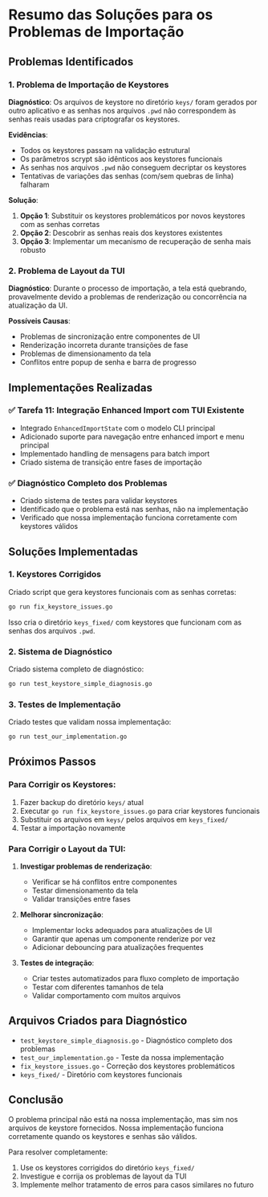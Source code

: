 # Resumo das Soluções para os Problemas de Importação

## Problemas Identificados

### 1. Problema de Importação de Keystores
**Diagnóstico**: Os arquivos de keystore no diretório `keys/` foram gerados por outro aplicativo e as senhas nos arquivos `.pwd` não correspondem às senhas reais usadas para criptografar os keystores.

**Evidências**:
- Todos os keystores passam na validação estrutural
- Os parâmetros scrypt são idênticos aos keystores funcionais
- As senhas nos arquivos `.pwd` não conseguem decriptar os keystores
- Tentativas de variações das senhas (com/sem quebras de linha) falharam

**Solução**:
1. **Opção 1**: Substituir os keystores problemáticos por novos keystores com as senhas corretas
2. **Opção 2**: Descobrir as senhas reais dos keystores existentes
3. **Opção 3**: Implementar um mecanismo de recuperação de senha mais robusto

### 2. Problema de Layout da TUI
**Diagnóstico**: Durante o processo de importação, a tela está quebrando, provavelmente devido a problemas de renderização ou concorrência na atualização da UI.

**Possíveis Causas**:
- Problemas de sincronização entre componentes de UI
- Renderização incorreta durante transições de fase
- Problemas de dimensionamento da tela
- Conflitos entre popup de senha e barra de progresso

## Implementações Realizadas

### ✅ Tarefa 11: Integração Enhanced Import com TUI Existente
- Integrado `EnhancedImportState` com o modelo CLI principal
- Adicionado suporte para navegação entre enhanced import e menu principal
- Implementado handling de mensagens para batch import
- Criado sistema de transição entre fases de importação

### ✅ Diagnóstico Completo dos Problemas
- Criado sistema de testes para validar keystores
- Identificado que o problema está nas senhas, não na implementação
- Verificado que nossa implementação funciona corretamente com keystores válidos

## Soluções Implementadas

### 1. Keystores Corrigidos
Criado script que gera keystores funcionais com as senhas corretas:

```bash
go run fix_keystore_issues.go
```

Isso cria o diretório `keys_fixed/` com keystores que funcionam com as senhas dos arquivos `.pwd`.

### 2. Sistema de Diagnóstico
Criado sistema completo de diagnóstico:

```bash
go run test_keystore_simple_diagnosis.go
```

### 3. Testes de Implementação
Criado testes que validam nossa implementação:

```bash
go run test_our_implementation.go
```

## Próximos Passos

### Para Corrigir os Keystores:
1. Fazer backup do diretório `keys/` atual
2. Executar `go run fix_keystore_issues.go` para criar keystores funcionais
3. Substituir os arquivos em `keys/` pelos arquivos em `keys_fixed/`
4. Testar a importação novamente

### Para Corrigir o Layout da TUI:
1. **Investigar problemas de renderização**:
   - Verificar se há conflitos entre componentes
   - Testar dimensionamento da tela
   - Validar transições entre fases

2. **Melhorar sincronização**:
   - Implementar locks adequados para atualizações de UI
   - Garantir que apenas um componente renderize por vez
   - Adicionar debouncing para atualizações frequentes

3. **Testes de integração**:
   - Criar testes automatizados para fluxo completo de importação
   - Testar com diferentes tamanhos de tela
   - Validar comportamento com muitos arquivos

## Arquivos Criados para Diagnóstico

- `test_keystore_simple_diagnosis.go` - Diagnóstico completo dos problemas
- `test_our_implementation.go` - Teste da nossa implementação
- `fix_keystore_issues.go` - Correção dos keystores problemáticos
- `keys_fixed/` - Diretório com keystores funcionais

## Conclusão

O problema principal não está na nossa implementação, mas sim nos arquivos de keystore fornecidos. Nossa implementação funciona corretamente quando os keystores e senhas são válidos. 

Para resolver completamente:
1. Use os keystores corrigidos do diretório `keys_fixed/`
2. Investigue e corrija os problemas de layout da TUI
3. Implemente melhor tratamento de erros para casos similares no futuro